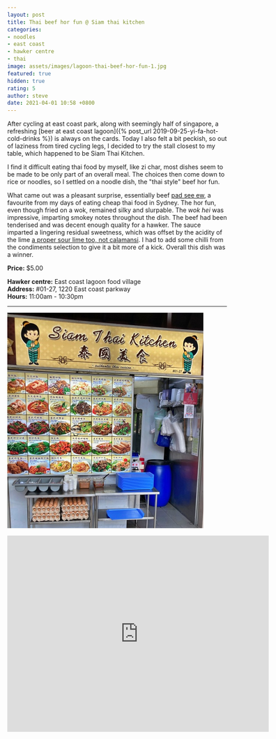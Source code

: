 ```yaml
---
layout: post
title: Thai beef hor fun @ Siam thai kitchen
categories:
- noodles
- east coast
- hawker centre
- thai
image: assets/images/lagoon-thai-beef-hor-fun-1.jpg
featured: true
hidden: true
rating: 5
author: steve
date: 2021-04-01 10:58 +0800
---
```

After cycling at east coast park, along with seemingly half of singapore, a refreshing [beer at east coast lagoon]({% post_url 2019-09-25-yi-fa-hot-cold-drinks %}) is always on the cards. Today I also felt a bit peckish, so out of laziness from tired cycling legs, I decided to try the stall closest to my table, which happened to be Siam Thai Kitchen.

I find it difficult eating thai food by myself, like zi char, most dishes seem to be made to be only part of an overall meal. The choices then come down to rice or noodles, so I settled on a noodle dish, the "thai style" beef hor fun.

What came out was a pleasant surprise, essentially beef [pad see ew](https://en.wikipedia.org/wiki/Pad_see_ew), a favourite from my days of eating cheap thai food in Sydney. The hor fun, even though fried on a wok, remained silky and slurpable. The *wok hei* was impressive, imparting smokey notes throughout the dish. The beef had been tenderised and was decent enough quality for a hawker. The sauce imparted a lingering residual sweetness, which was offset by the acidity of the lime [a proper sour lime too, not calamansi](https://jaffajuice.net/pages/calamansi-vs-lime-whats-the-diffence). I had to add some chilli from the condiments selection to give it a bit more of a kick. Overall this dish was a winner.

**Price:** $5.00  

**Hawker centre:** East coast lagoon food village  
**Address:** #01-27, 1220 East coast parkway  
**Hours:** 11:00am - 10:30pm

***  

![Siam thai kitchen](/assets/images/lagoon-thai-beef-hor-fun-2.jpg "Sian thai kitchen")

<iframe src="https://www.google.com/maps/embed?pb=!1m18!1m12!1m3!1d3988.78049912728!2d103.93275511475396!3d1.3068680990468287!2m3!1f0!2f0!3f0!3m2!1i1024!2i768!4f13.1!3m3!1m2!1s0x31da18764013f43b%3A0x6cfef20f595a57b0!2sEast%20Coast%20Lagoon%20Food%20Village!5e0!3m2!1sen!2ssg!4v1567135621194!5m2!1sen!2ssg" width="600" height="450" frameborder="0" style="border:0;" allowfullscreen=""></iframe>
